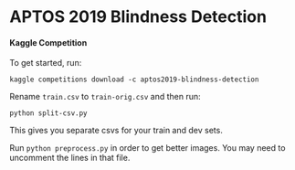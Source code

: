 # APTOS 2019 Blindness Detection
#### Kaggle Competition

To get started, run:
```
kaggle competitions download -c aptos2019-blindness-detection
```

Rename ```train.csv``` to ```train-orig.csv``` and then run:
```
python split-csv.py
```
This gives you separate csvs for your train and dev sets.

Run ```python preprocess.py``` in order to get better images. You may need to uncomment the lines in that file.